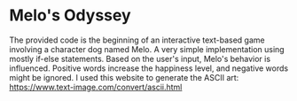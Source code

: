 # Melo's Odyssey
The provided code is the beginning of an interactive text-based game involving a character dog named Melo. A very simple implementation using mostly if-else statements.
Based on the user's input, Melo's behavior is influenced. Positive words increase the happiness level, and negative words might be ignored.
I used this website to generate the ASCII art: https://www.text-image.com/convert/ascii.html
